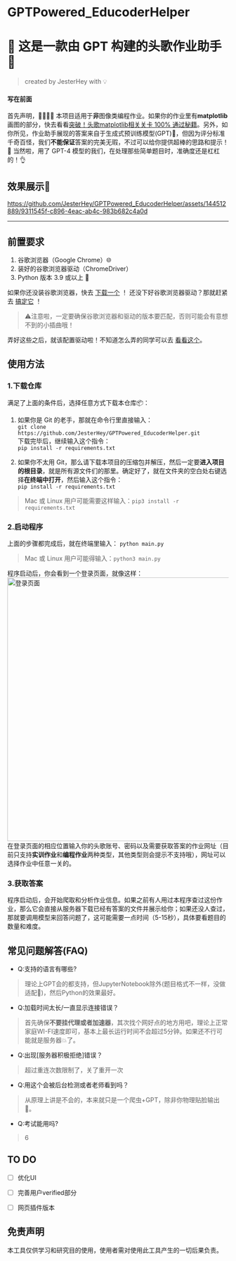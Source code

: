 # GPTPowered_EducoderHelper
# 🌟 这是一款由 GPT 构建的头歌作业助手 🚀
>created by JesterHey with 💡
#### 写在前面
首先声明，👩‍💻👨‍💻 本项目适用于**非**图像类编程作业。如果你的作业里有**matplotlib**画图的部分，快去看看[突破！头歌matplotlib相关关卡 100% 通过秘籍](https://github.com/JesterHey/img_file/blob/main/educoder.md)。另外，如你所见，作业助手展现的答案来自于生成式预训练模型(GPT)🤖，但因为评分标准千奇百怪，我们**不能保证**答案的完美无瑕，不过可以给你提供超棒的思路和提示！🌈 当然啦，用了 GPT-4 模型的我们，在处理那些简单题目时，准确度还是杠杠的！👌

## 效果展示📸  

https://github.com/JesterHey/GPTPowered_EducoderHelper/assets/144512889/9311545f-c896-4eac-ab4c-983b682c4a0d  

---


## 前置要求

 1. 谷歌浏览器（Google Chrome）🌐
 2. 装好的谷歌浏览器驱动（ChromeDriver）
 3. Python 版本 3.9 或以上 🐍

如果你还没装谷歌浏览器，快去 [下载一个](https://www.google.com/intl/zh-CN/chrome/) ！
还没下好谷歌浏览器驱动？那就赶紧去 [搞定它](https://googlechromelabs.github.io/chrome-for-testing/) ！
>⚠️注意啦，一定要确保谷歌浏览器和驱动的版本要匹配，否则可能会有意想不到的小插曲哦！

弄好这些之后，就该配置驱动啦！不知道怎么弄的同学可以去 [看看这个](https://www.cnblogs.com/lfri/p/10542797.html)。

## 使用方法
### 1.下载仓库
满足了上面的条件后，选择任意方式下载本仓库📦：

 1. 如果你是 Git 的老手，那就在命令行里直接输入：  
 ```git clone https://github.com/JesterHey/GPTPowered_EducoderHelper.git```  
 下载完毕后，继续输入这个指令：  
 ```pip install -r requirements.txt```

 2. 如果你不太用 Git，那么请下载本项目的压缩包并解压，然后一定要**进入项目的根目录**，就是所有源文件们的那里。确定好了，就在文件夹的空白处右键选择**在终端中打开**，然后输入这个指令：  
  ```pip install -r requirements.txt```
>Mac 或 Linux 用户可能需要这样输入：```pip3 install -r requirements.txt```

### 2.启动程序

上面的步骤都完成后，就在终端里输入：
```python main.py```
>Mac 或 Linux 用户可能得输入：```python3 main.py```

程序启动后，你会看到一个登录页面，就像这样：
 <img src="https://github.com/JesterHey/img_file/blob/main/%E5%B1%8F%E5%B9%95%E6%88%AA%E5%9B%BE%202023-12-09%20211032.png" width = "1000" height = "600" alt="登录页面" align=center />    
 在登录页面的相应位置输入你的头歌账号、密码以及需要获取答案的作业网址（目前只支持**实训作业**和**编程作业**两种类型，其他类型则会提示不支持哦），网址可以选择作业中任意一关的。

### 3.获取答案

程序启动后，会开始爬取和分析作业信息。如果之前有人用过本程序查过这份作业，那么它会直接从服务器下载已经有答案的文件并展示给你；如果还没人查过，那就要调用模型来回答问题了，这可能需要一点时间（5-15秒），具体要看题目的数量和难度。

## 常见问题解答(FAQ)  

 - Q:支持的语言有哪些?
 >理论上GPT会的都支持，但JupyterNotebook除外(题目格式不一样，没做适配🦥)，然后Python的效果最好。
 - Q:加载时间太长/一直显示连接错误？
>首先确保**不要挂代理或者加速器**，其次找个网好点的地方用吧，理论上正常家庭WI-FI速度即可，基本上最长运行时间不会超过5分钟。如果还不行可能就是服务器💥了。  
- Q:出现\[服务器积极拒绝\]错误？
>超过重连次数限制了，关了重开一次
- Q:用这个会被后台检测或者老师看到吗？
>从原理上讲是不会的，本来就只是一个爬虫+GPT，除非你物理贴脸输出🤗。
- Q:考试能用吗?
>6

## TO DO

 - [ ] 优化UI
 - [ ] 完善用户verified部分
 - [ ] 网页插件版本



## 免责声明 
本工具仅供学习和研究目的使用，使用者需对使用此工具产生的一切后果负责。


